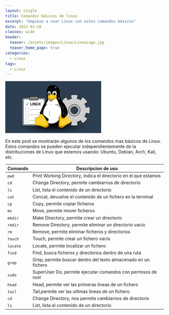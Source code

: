 ```yaml
---
layout: single
title: Comandos básicos de linux
excerpt: "Empieza a usar Linux con estos comandos básicos"
date: 2022-03-28
classes: wide
header:
  teaser: /assets/images/Linux/LinuxLogo.jpg
  teaser_home_page: true
categories:
  - Linux
tags:  
  - Linux
---
```


![](/assets/images/linux/LinuxCommands.jpg)
<br>

En este post se mostrarán algunos de los comandos mas básicos de Linux. Estos comandos se pueden ejecutar independientemente de la distribuciones de Linux que estemos usando: Ubuntu, Debian, Arch, Kali, etc.

|Comando|Descripcion de uso|
|-------|------------------|
|`pwd`|Print Working Directory, indica el directorio en el que estamos|
|`cd`|Change Directory, permite cambiarnos de directorio|
|`ls`|List, lista el contenido de un directorio|
|`cat`|Concat, devuelve el contenido de un fichero en la terminal|
|`cp`|Copy, permite copiar ficheros|
|`mv`|Move, permite mover ficheros|
|`mkdir`|Make Directory, permite crear un directorio|
|`rmdir`|Remove Directory, permite eliminar un directorio vacio|
|`rm`|Remove, permite eliminar ficheros y directorios|
|`touch`|Touch, permite crear un fichero vacio|
|`locate`|Locate, permite localizar un fichero|
|`find`|Find, busca ficheros y directorios dentro de una ruta|
|`grep`|Grep, permite buscar dentro del texto almacenado en un fichero|
|`sudo`|SuperUser Do, permite ejecutar comandos con permisos de root|
|`head`|Head, permite ver las primeras lineas de un fichero|
|`tail`|Tail,permite ver las ultimas lineas de un fichero|
|`cd`| Change Directory, nos permite cambiarnos de directorio|
|`ls`|List, lista el contenido de un directorio|

